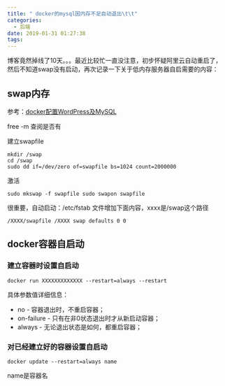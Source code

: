 ```yaml
---
title: " docker的mysql因内存不足自动退出\t\t"
categories:
  - 后端
date: 2019-01-31 01:27:38
tags:
---
```

博客竟然掉线了10天。。。最近比较忙一直没注意，初步怀疑阿里云自动重启了，然后不知道swap没有启动，再次记录一下关于低内存服务器自启需要的内容：

swap内存
------

参考：[docker配置WordPress及MySQL](https://www.techieliang.com/2018/11/1283/) 

free -m 查阅是否有 

建立swapfile
```
mkdir /swap
cd /swap
sudo dd if=/dev/zero of=swapfile bs=1024 count=2000000
```
激活
```
sudo mkswap -f swapfile sudo swapon swapfile
```
很重要，自动启动：/etc/fstab 文件增加下面内容，xxxx是/swap这个路径
```
/XXXX/swapfile /XXXX swap defaults 0 0
```
docker容器自启动
-----------

### 建立容器时设置自启动

`docker run XXXXXXXXXXXXX --restart=always --restart`

具体参数值详细信息：

*   no - 容器退出时，不重启容器；
*   on-failure - 只有在非0状态退出时才从新启动容器；
*   always - 无论退出状态是如何，都重启容器；

### 对已经建立好的容器设置自启动

`docker update --restart=always name`

name是容器名